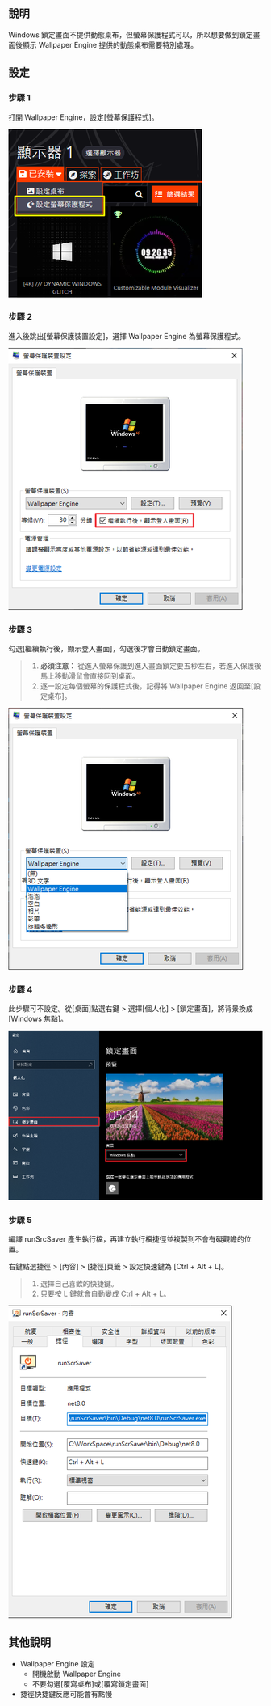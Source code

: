 ## 說明
Windows 鎖定畫面不提供動態桌布，但螢幕保護程式可以，所以想要做到鎖定畫面後顯示 Wallpaper Engine 提供的動態桌布需要特別處理。

## 設定

### 步驟 1

打開 Wallpaper Engine，設定[螢幕保護程式]。

![](https://github.com/shao0324/runScrSaver/blob/main/img/setting%201.png)

### 步驟 2

進入後跳出[螢幕保護裝置設定]，選擇 Wallpaper Engine 為螢幕保護程式。

![](https://github.com/shao0324/runScrSaver/blob/main/img/setting%202.png)

### 步驟 3

勾選[繼續執行後，顯示登入畫面]，勾選後才會自動鎖定畫面。

> 1. **必須注意：** 從進入螢幕保護到進入畫面鎖定要五秒左右，若進入保護後馬上移動滑鼠會直接回到桌面。
> 2. 逐一設定每個螢幕的保護程式後，記得將 Wallpaper Engine 返回至[設定桌布]。

![](https://github.com/shao0324/runScrSaver/blob/main/img/setting%203.png)

### 步驟 4

此步驟可不設定。從[桌面]點選右鍵 > 選擇[個人化] > [鎖定畫面]，將背景換成[Windows 焦點]。

![](https://github.com/shao0324/runScrSaver/blob/main/img/setting%204.png)

### 步驟 5

編譯 runSrcSaver 產生執行檔，再建立執行檔捷徑並複製到不會有礙觀瞻的位置。

右鍵點選捷徑 > [內容] > [捷徑]頁籤 > 設定快速鍵為 [Ctrl + Alt + L]。
> 1. 選擇自己喜歡的快捷鍵。
> 2. 只要按 L 鍵就會自動變成 Ctrl + Alt + L。

![](https://github.com/shao0324/runScrSaver/blob/main/img/setting%205.png)

## 其他說明

* Wallpaper Engine 設定
  * 開機啟動 Wallpaper Engine
  * 不要勾選[覆寫桌布]或[覆寫鎖定畫面]
* 捷徑快捷鍵反應可能會有點慢
